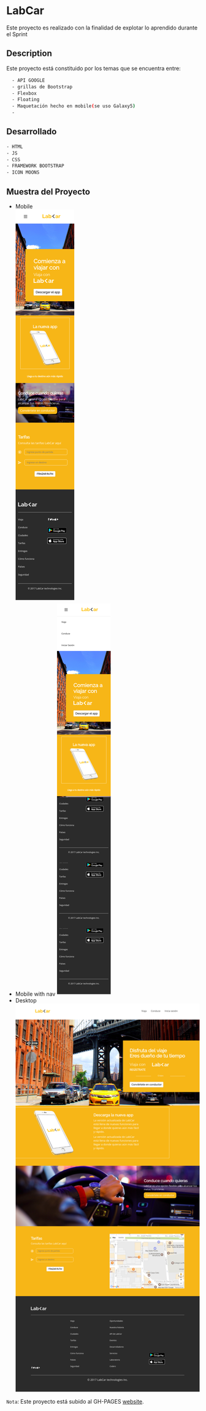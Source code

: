 # LabCar
Este proyecto es realizado con la finalidad de explotar lo aprendido durante el Sprint
## Description
 Este proyecto está constituido por los temas que se encuentra entre:
```sh
  - API GOOGLE
  - grillas de Bootstrap
  - Flexbox
  - Floating
  - Maquetación hecho en mobile(se uso Galaxy5)
  -
```
## Desarrollado 
   ```sh
  - HTML
  - JS
  - CSS
  - FRAMEWORK BOOTSTRAP
  - ICON MOONS
```
## Muestra del Proyecto
+ Mobile  
  ![mobile](assets/screenshot/mobile-labcar.png)
+ Mobile with nav 
  ![mobile](assets/screenshot/nav-mobile-labcar.png)
 + Desktop
  ![mobile](assets/screenshot/desktop-labcar.png)
 
 

`Nota`: Este proyecto está subido al GH-PAGES [website](https://mgmp2.github.io/LabCar/).

